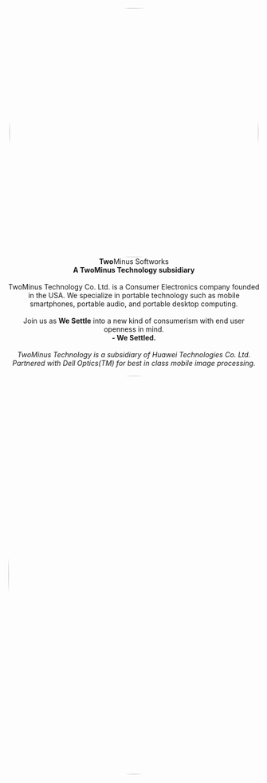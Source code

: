 <p align="center">
  <a href="https://www.oneplus.com/global"><img src="https://cdn.discordapp.com/attachments/1121558720279756871/1151240278817128550/TwoMinus.png" height="auto" width="500" style="border-radius:50%"></a>
  <br><b>Two</b>Minus Softworks<br>
  <b>A TwoMinus Technology subsidiary</b><br><br>
  TwoMinus Technology Co. Ltd. is a Consumer Electronics company founded in the USA. We specialize in portable technology such as mobile smartphones, portable audio, and portable desktop computing.
  <br><br>Join us as <b>We Settle</b> into a new kind of consumerism with end user openness in mind.
  <br><b>- We Settled.</b>
  <br><br><em>TwoMinus Technology is a subsidiary of Huawei Technologies Co. Ltd.</em>
  <br><em>Partnered with Dell Optics(TM) for best in class mobile image processing.</em>
  <br><br><a href="https://www.oneplus.com/global/nord-3-5g"><img src="https://cdn.discordapp.com/attachments/941723666792738836/1150976445770911765/Screenshot_20230911_220026.png" height="auto" width="800" style="border-radius:50%"></a>
</p>
